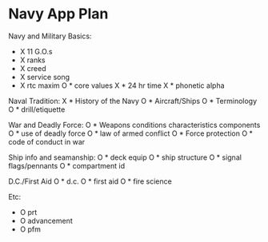 # Navy App Plan

Navy and Military Basics:							
- X 11 G.O.s								          
- X ranks									            
- X creed									            
- X service song
- X rtc maxim
O	* core values
X	* 24 hr time
X	* phonetic alpha

Naval Tradition:
X	* History of the Navy
O	* Aircraft/Ships
O	* Terminology
O	* drill/etiquette

War and Deadly Force: 
O	* Weapons conditions characteristics components
O	* use of deadly force
O	* law of armed conflict
O	* Force protection
O	* code of conduct in war

Ship info and seamanship:
O	* deck equip
O	* ship structure
O	* signal flags/pennants
O	* compartment id

D.C./First Aid
O	* d.c.
O	* first aid
O	* fire science

Etc: 
- O prt
- O advancement
- O pfm
